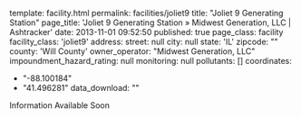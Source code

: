 template: facility.html
permalink: facilities/joliet9
title: "Joliet 9 Generating Station"
page_title: 'Joliet 9 Generating Station &raquo; Midwest Generation, LLC | Ashtracker'
date: 2013-11-01 09:52:50
published: true
page_class: facility
facility_class: 'joliet9'
address: 
  street: null
  city: null
  state: 'IL'
  zipcode: ""
  county: 'Will County'
owner_operator: "Midwest Generation, LLC"
impoundment_hazard_rating: null
monitoring: null
pollutants: []
coordinates: 
  - "-88.100184"
  - "41.496281"
data_download: ""

Information Available Soon
